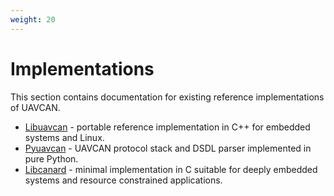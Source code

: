 ```yaml
---
weight: 20
---
```


# Implementations

This section contains documentation for existing reference implementations of UAVCAN.

* [Libuavcan](/Implementations/Libuavcan) - portable reference implementation in C++ for embedded systems and Linux.
* [Pyuavcan](/Implementations/Pyuavcan) - UAVCAN protocol stack and DSDL parser implemented in pure Python.
* [Libcanard](/Implementations/Libcanard) - minimal implementation in C suitable for deeply embedded systems and
resource constrained applications.
